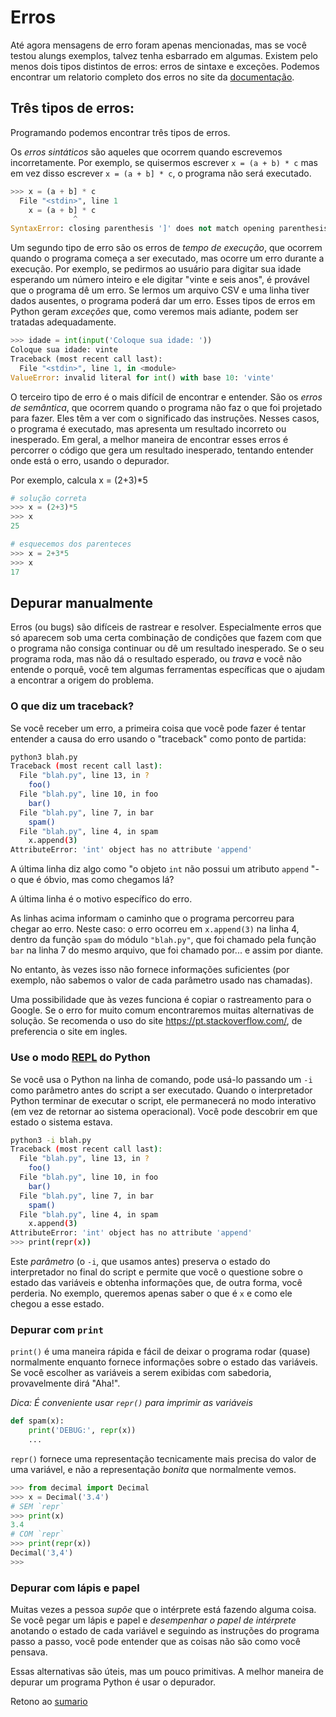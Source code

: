 # Erros

Até agora mensagens de erro foram apenas mencionadas, mas se você testou alungs exemplos, talvez tenha esbarrado em algumas. Existem pelo menos dois tipos distintos de erros: erros de sintaxe e exceções. Podemos encontrar um relatorio completo dos erros no site da [documentação](https://docs.python.org/pt-br/3/tutorial/errors.html).

## Três tipos de erros:

Programando podemos encontrar três tipos de erros.

Os *erros sintáticos* são aqueles que ocorrem quando escrevemos incorretamente. Por exemplo, se quisermos escrever `x = (a + b) * c` mas em vez disso escrever `x = (a + b] * c`, o programa não será executado.

```python 
>>> x = (a + b] * c
  File "<stdin>", line 1
    x = (a + b] * c
              ^
SyntaxError: closing parenthesis ']' does not match opening parenthesis '('
```

Um segundo tipo de erro são os erros de *tempo de execução*, que ocorrem quando o programa começa a ser executado, mas ocorre um erro durante a execução. Por exemplo, se pedirmos ao usuário para digitar sua idade esperando um número inteiro e ele digitar "vinte e seis anos", é provável que o programa dê um erro. Se lermos um arquivo CSV e uma linha tiver dados ausentes, o programa poderá dar um erro. Esses tipos de erros em Python geram _exceções_ que, como veremos mais adiante, podem ser tratadas adequadamente.

```python
>>> idade = int(input('Coloque sua idade: '))
Coloque sua idade: vinte
Traceback (most recent call last):
  File "<stdin>", line 1, in <module>
ValueError: invalid literal for int() with base 10: 'vinte'
```

O terceiro tipo de erro é o mais difícil de encontrar e entender. São os *erros de semântica*, que ocorrem quando o programa não faz o que foi projetado para fazer. Eles têm a ver com o significado das instruções. Nesses casos, o programa é executado, mas apresenta um resultado incorreto ou inesperado. Em geral, a melhor maneira de encontrar esses erros é percorrer o código que gera um resultado inesperado, tentando entender onde está o erro, usando o depurador.

Por exemplo, calcula x = (2+3)*5
```python
# solução correta
>>> x = (2+3)*5
>>> x
25

# esquecemos dos parenteces
>>> x = 2+3*5
>>> x
17

```


## Depurar manualmente

Erros (ou bugs) são difíceis de rastrear e resolver. Especialmente erros que só aparecem sob uma certa combinação de condições que fazem com que o programa não consiga continuar ou dê um resultado inesperado. Se o seu programa roda, mas não dá o resultado esperado, ou _trava_ e você não entende o porquê, você tem algumas ferramentas específicas que o ajudam a encontrar a origem do problema. 

### O que diz um traceback?

Se você receber um erro, a primeira coisa que você pode fazer é tentar entender a causa do erro usando o "traceback" como ponto de partida:

```bash
python3 blah.py
Traceback (most recent call last):
  File "blah.py", line 13, in ?
    foo()
  File "blah.py", line 10, in foo
    bar()
  File "blah.py", line 7, in bar
    spam()
  File "blah.py", line 4, in spam
    x.append(3)
AttributeError: 'int' object has no attribute 'append'
```

A última linha diz algo como "o objeto `int` não possui um atributo `append` "- o que é óbvio, mas como chegamos lá?

A última linha é o motivo específico do erro.

As linhas acima informam o caminho que o programa percorreu para chegar ao erro. Neste caso: o erro ocorreu em `x.append(3)` na linha 4, dentro da função `spam` do módulo `"blah.py"`, que foi chamado pela função `bar` na linha 7 do mesmo arquivo, que foi chamado por... e assim por diante.

No entanto, às vezes isso não fornece informações suficientes (por exemplo, não sabemos o valor de cada parâmetro usado nas chamadas).

Uma possibilidade que às vezes funciona é copiar o rastreamento para o Google. Se o erro for muito comum encontraremos muitas alternativas de solução. Se recomenda o uso do site https://pt.stackoverflow.com/, de preferencia o site em ingles.

### Use o modo [REPL](https://en.wikipedia.org/wiki/REPL) do Python


Se você usa o Python na linha de comando, pode usá-lo passando um `-i` como parâmetro antes do script a ser executado. Quando o interpretador Python terminar de executar o script, ele permanecerá no modo interativo (em vez de retornar ao sistema operacional). Você pode descobrir em que estado o sistema estava.

```bash
python3 -i blah.py
Traceback (most recent call last):
  File "blah.py", line 13, in ?
    foo()
  File "blah.py", line 10, in foo
    bar()
  File "blah.py", line 7, in bar
    spam()
  File "blah.py", line 4, in spam
    x.append(3)
AttributeError: 'int' object has no attribute 'append'
>>> print(repr(x))

```

Este *parâmetro* (o `-i`, que usamos antes) preserva o estado do interpretador no final do script e permite que você o questione sobre o estado das variáveis ​​e obtenha informações que, de outra forma, você perderia. No exemplo, queremos apenas saber o que é `x` e como ele chegou a esse estado. 

### Depurar com `print`

`print()` é uma maneira rápida e fácil de deixar o programa rodar (quase) normalmente enquanto fornece informações sobre o estado das variáveis. Se você escolher as variáveis ​​a serem exibidas com sabedoria, provavelmente dirá "Aha!".

*Dica: É conveniente usar `repr()` para imprimir as variáveis*

``` python
def spam(x):
    print('DEBUG:', repr(x))
    ...
```

`repr()` fornece uma representação tecnicamente mais precisa do valor de uma variável, e não a representação *bonita* que normalmente vemos.

``` python
>>> from decimal import Decimal
>>> x = Decimal('3.4')
# SEM `repr`
>>> print(x)
3.4
# COM `repr`
>>> print(repr(x))
Decimal('3,4')
>>>
```

### Depurar com lápis e papel

Muitas vezes a pessoa *supõe* que o intérprete está fazendo alguma coisa. Se você pegar um lápis e papel e _desempenhar o papel de intérprete_ anotando o estado de cada variável e seguindo as instruções do programa passo a passo, você pode entender que as coisas não são como você pensava.

Essas alternativas são úteis, mas um pouco primitivas. A melhor maneira de depurar um programa Python é usar o depurador.


Retono ao [sumario](/Notas/03_Dados/00_Resumo.md)